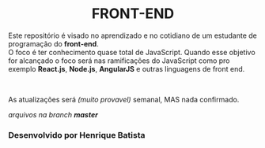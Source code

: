 <h1 align="center"> FRONT-END </h1>
<p>
  Este repositório é visado no aprendizado e no cotidiano de um estudante de programação do <strong>front-end</strong>.<br> O foco é ter conhecimento quase total de JavaScript. Quando esse objetivo for alcançado o foco será nas ramificações do JavaScript como pro exemplo <b>React.js</b>, <b>Node.js</b>, <b>AngularJS</b> e outras linguagens de front end.
</p>
<br>
<p>
  As atualizações será <i>(muito provavel)</i> semanal, MAS nada confirmado.</p>
  <i>arquivos na branch <b>master</b></i>


<footer>
  <h3>Desenvolvido por Henrique Batista</h3>
</footer>
